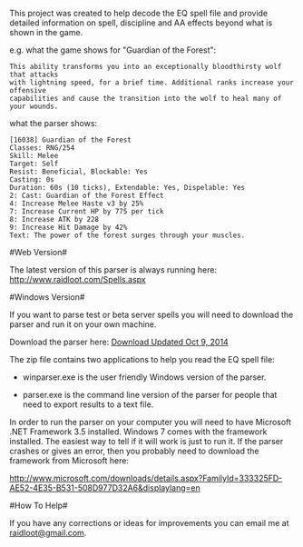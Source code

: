 This project was created to help decode the EQ spell file and provide detailed information on spell, discipline and AA effects beyond what is shown in the game.

e.g. what the game shows for "Guardian of the Forest":

```
This ability transforms you into an exceptionally bloodthirsty wolf that attacks
with lightning speed, for a brief time. Additional ranks increase your offensive
capabilities and cause the transition into the wolf to heal many of your wounds.
```

what the parser shows:

```
[16038] Guardian of the Forest
Classes: RNG/254
Skill: Melee
Target: Self
Resist: Beneficial, Blockable: Yes
Casting: 0s
Duration: 60s (10 ticks), Extendable: Yes, Dispelable: Yes
2: Cast: Guardian of the Forest Effect
4: Increase Melee Haste v3 by 25%
7: Increase Current HP by 775 per tick
8: Increase ATK by 228
9: Increase Hit Damage by 42%
Text: The power of the forest surges through your muscles.
```

#Web Version#

The latest version of this parser is always running here: http://www.raidloot.com/Spells.aspx


#Windows Version#

If you want to parse test or beta server spells you will need to download the parser and run it on your own machine.

Download the parser here: [Download Updated Oct 9, 2014](http://s3.amazonaws.com/raidloot/parser327.zip)

The zip file contains two applications to help you read the EQ spell file:

- winparser.exe is the user friendly Windows version of the parser.

- parser.exe is the command line version of the parser for people that need to export results to a text file.

In order to run the parser on your computer you will need to have Microsoft .NET Framework 3.5 installed. Windows 7 comes with the framework installed. The easiest way to tell if it will work is just to run it. If the parser crashes or gives an error, then you probably need to download the framework from Microsoft here:

http://www.microsoft.com/downloads/details.aspx?FamilyId=333325FD-AE52-4E35-B531-508D977D32A6&displaylang=en


#How To Help#

If you have any corrections or ideas for improvements you can email me at raidloot@gmail.com.